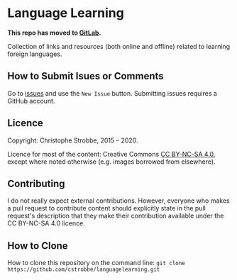 # Language Learning

**This repo has moved to [GitLab](https://gitlab.com/cstrobbe/languagelearning).**

Collection of links and resources (both online and offline) related to learning foreign languages. 

## How to Submit Isues or Comments

Go to [issues](https://github.com/cstrobbe/AccessibilityResources/issues) 
and use the `New Issue` button.
Submitting issues requires a GitHub account.

## Licence 

Copyright: Christophe Strobbe, 2015 – 2020.

Licence for most of the content: Creative Commons [CC BY-NC-SA 4.0](Licence_CC-BY-NC-SA-4.0.html),
except where noted otherwise (e.g. images borrowed from elsewhere).

## Contributing

I do not really expect external contributions. 
However, everyone who makes a pull request to contribute content should explicitly state 
in the pull request's description that they make their contribution available under the CC BY-NC-SA 4.0 licence.

## How to Clone

How to clone this repository on the command line:
    `git clone https://github.com/cstrobbe/languagelearning.git`
